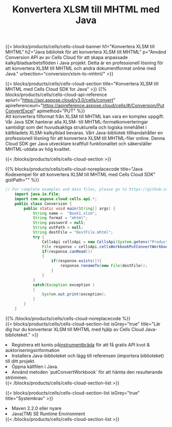 ﻿---
title:  Konvertera XLSM till MHTML med Java
description:  Använda Aspose.Cells Cloud SDK for Java för att konvertera en fil i XLSM-format till en fil i MHTML-format.
kwords: Excel, Convert XLSM to MHTML, REST, Java
howto: How to convert XLSM to MHTML using Aspose.Cells Cloud Java library.
---
{{< blocks/products/cells/cells-cloud-banner h1="Konvertera XLSM till MHTML" h2="Java bibliotek för att konvertera XLSM till MHTML" p="Använd Conversion API av av Cells Cloud för att skapa anpassade kalkylbladsarbetsflöden i Java projekt. Detta är en professionell lösning för att konvertera XLSM till MHTML och andra dokumentformat online med Java." urlsection="conversion/xlsm-to-mhtml/" >}}

{{< blocks/products/cells/cells-cloud-section title="Konvertera XLSM till MHTML med Cells Cloud SDK for Java" >}}
{{% blocks/products/cells/cells-cloud-api-reference apiurl="https://api.aspose.cloud/v3.0/cells/convert" apireferenceurl="https://apireference.aspose.cloud/cells/#/Conversion/PutConvertExcel" apimethod="PUT" %}}
<br/>
Att konvertera filformat från XLSM till MHTML kan vara en komplex uppgift. Vår Java SDK hanterar alla XLSM- till MHTML-formatkonverteringar samtidigt som det huvudsakliga strukturella och logiska innehållet i källbladets XLSM-kalkylblad bevaras. Vårt Java-bibliotek tillhandahåller en professionell lösning för att konvertera XLSM till MHTML-filer online. Denna Cloud SDK ger Java utvecklare kraftfull funktionalitet och säkerställer MHTML-utdata av hög kvalitet.

{{< /blocks/products/cells/cells-cloud-section >}}

{{% blocks/products/cells/cells-cloud-noreplacecode title="Java Kodexempel för att konvertera XLSM till MHTML med Cells Cloud SDK" gistPath="" %}}
 
```java
// For complete examples and data files, please go to https://github.com/aspose-cells-cloud/aspose-cells-cloud-java/
    import java.io.File;
    import com.aspose.cloud.cells.api.*;
    public class Conversion {
        public static void main(String[] args) {
            String name =  "Book1.xlsm";
            String format = "mhtml";
            String password = null;
            String outPath = null;
            String destFile = "DestFile.mhtml";
            try {
                CellsApi cellsApi = new CellsApi(System.getenv("ProductClientId"), System.getenv("ProductClientSecret"));
                File response = cellsApi.cellsWorkbookPutConvertWorkbook(new File(name), format, password, outPath, null,null);            
                if(response.canRead())
                {
                    if(response.exists()){
                        response.renameTo(new File(destFile));
                    }                
                }
            }
            catch(Exception exception )
            {
                System.out.print(exception);
            }
        }
    }
```
 
{{% /blocks/products/cells/cells-cloud-noreplacecode %}}
<br/>
{{< blocks/products/cells/cells-cloud-section-list isGrey="true" title="Lär dig hur du konverterar XLSM till MHTML med hjälp av Cells Cloud Java-biblioteket." >}}
<li> Registrera ett konto på<a href="https://dashboard.aspose.cloud/">instrumentbräda</a> för att få gratis API kvot & auktoriseringsinformation</li>
<li>Installera Java-biblioteket och lägg till referensen (importera biblioteket) till ditt projekt.</li>
<li>Öppna källfilen i Java.</li>
<li>Använd metoden `putConvertWorkbook` för att hämta den resulterande strömmen.</li>
{{< /blocks/products/cells/cells-cloud-section-list >}}

{{< blocks/products/cells/cells-cloud-section-list isGrey="true" title="Systemkrav" >}}
<li>Maven 2.2.0 eller nyare</li>
<li>Java(TM) SE Runtime Environment</li>
{{< /blocks/products/cells/cells-cloud-section-list >}}
